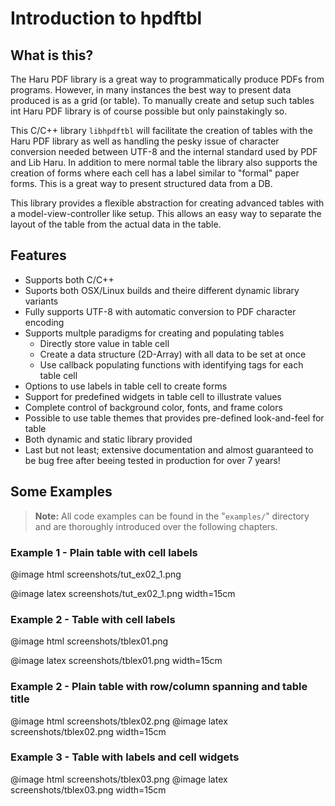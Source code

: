 # Introduction to hpdftbl

## What is this?
The Haru PDF library is a great way to programmatically produce PDFs from programs. However, in many instances the best way to present data produced is as a grid (or table). To manually create and setup such tables
int Haru PDF library is of course possible but only painstakingly so.

This C/C++ library `libhpdftbl` will facilitate the creation of tables with the Haru PDF library as well as handling the pesky issue of character conversion needed between UTF-8 and the internal standard used by PDF and Lib Haru. In addition to mere normal table the library also supports the creation of forms where each cell has a label similar to "formal" paper forms. This is a great way to present structured data from a DB.
 
This library provides a flexible abstraction for creating advanced tables with
a model-view-controller like setup. This allows an easy way to separate the layout
of the table from the actual data in the table.

## Features
- Supports both C/C++
- Suports both OSX/Linux builds and theire different dynamic library variants
- Fully supports UTF-8 with automatic conversion to PDF character encoding
- Supports multple paradigms for creating and populating tables
    - Directly store value in table cell
    - Create a data structure (2D-Array) with all data to be set at once
    - Use callback populating functions with identifying tags for each table cell
- Options to use labels in table cell to create forms
- Support for predefined widgets in table cell to illustrate values
- Complete control of background color, fonts, and frame colors
- Possible to use table themes that provides pre-defined look-and-feel for table
- Both dynamic and static library provided
- Last but not least; extensive documentation and almost guaranteed to be bug free after beeing tested in production for over 7 years!

## Some Examples

> **Note:** All code examples can be found in the "`examples/`" directory and are thoroughly introduced over the following chapters.

### Example 1 - Plain table with cell labels  

@image html screenshots/tut_ex02_1.png 

@image latex screenshots/tut_ex02_1.png width=15cm

### Example 2 - Table with cell labels

@image html screenshots/tblex01.png 

@image latex screenshots/tblex01.png width=15cm

### Example 2 - Plain table with row/column spanning and table title

@image html screenshots/tblex02.png 
@image latex screenshots/tblex02.png width=15cm

### Example 3 - Table with labels and cell widgets

@image html screenshots/tblex03.png 
@image latex screenshots/tblex03.png width=15cm



